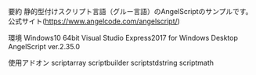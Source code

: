 要約
静的型付けスクリプト言語（グルー言語）のAngelScriptのサンプルです。
公式サイト(https://www.angelcode.com/angelscript/)

環境
Windows10 64bit
Visual Studio Express2017 for Windows Desktop
AngelScript ver.2.35.0

使用アドオン
scriptarray
scriptbuilder
scriptstdstring
scriptmath
